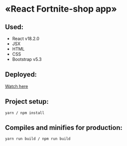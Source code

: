 # «React Fortnite-shop app»

## Used:

- React v18.2.0
- JSX
- HTML
- CSS
- Bootstrap v5.3

## Deployed:

[Watch here](https://nda17.github.io/React-Fortnite-shop-app/)

## Project setup:

```
yarn / npm install
```

## Compiles and minifies for production:

```
yarn run build / npm run build
```
